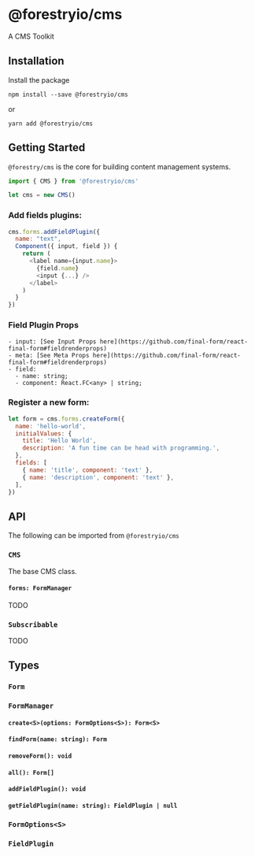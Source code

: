 # @forestryio/cms

A CMS Toolkit

## Installation

Install the package

```
npm install --save @forestryio/cms
```

or

```
yarn add @forestryio/cms
```

## Getting Started

`@forestry/cms` is the core for building content management systems.

```javascript
import { CMS } from '@forestryio/cms'

let cms = new CMS()
```

### Add fields plugins:

```javascript
cms.forms.addFieldPlugin({
  name: "text",
  Component({ input, field }) {
    return (
      <label name={input.name}>
        {field.name}
        <input {...} />
      </label>
    )
  }
})

```

### Field Plugin Props

```
- input: [See Input Props here](https://github.com/final-form/react-final-form#fieldrenderprops)
- meta: [See Meta Props here](https://github.com/final-form/react-final-form#fieldrenderprops)
- field:
  - name: string;
  - component: React.FC<any> | string;
```

### Register a new form:

```javascript
let form = cms.forms.createForm({
  name: 'hello-world',
  initialValues: {
    title: 'Hello World',
    description: 'A fun time can be head with programming.',
  },
  fields: [
    { name: 'title', component: 'text' },
    { name: 'description', component: 'text' },
  ],
})
```

## API

The following can be imported from `@forestryio/cms`

### `CMS`

The base CMS class.

#### `forms: FormManager`

TODO

### `Subscribable`

TODO

## Types

### `Form`

### `FormManager`

#### `create<S>(options: FormOptions<S>): Form<S>`

#### `findForm(name: string): Form`

#### `removeForm(): void`

#### `all(): Form[]`

#### `addFieldPlugin(): void`

#### `getFieldPlugin(name: string): FieldPlugin | null`

### `FormOptions<S>`

### `FieldPlugin`
